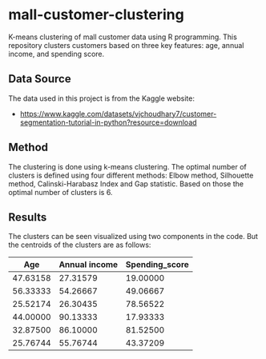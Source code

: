 # mall-customer-clustering
K-means clustering of mall customer data using R programming. This repository clusters customers based on three key features: age, annual income, and spending score.

## Data Source

The data used in this project is from the Kaggle website:

- https://www.kaggle.com/datasets/vjchoudhary7/customer-segmentation-tutorial-in-python?resource=download

## Method

The clustering is done using k-means clustering. The optimal number of clusters is defined using four different methods: Elbow method, Silhouette method, Calinski-Harabasz Index and Gap statistic. Based on those the optimal number of clusters is 6.

## Results

The clusters can be seen visualized using two components in the code. But the centroids of the clusters are as follows:

| Age | Annual income | Spending_score |
|----------|----------|----------|
| 47.63158 | 27.31579 | 19.00000 |
| 56.33333 | 54.26667 | 49.06667 |
| 25.52174 | 26.30435 | 78.56522 |
| 44.00000 | 90.13333 | 17.93333 |
| 32.87500 | 86.10000 | 81.52500 |
| 25.76744 | 55.76744 | 43.37209 |



